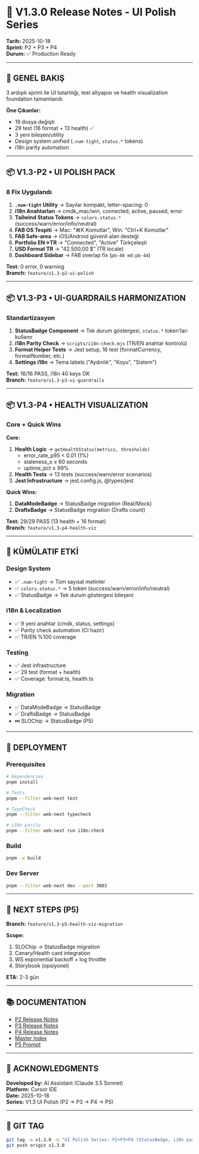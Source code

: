 # 🎉 V1.3.0 Release Notes - UI Polish Series

**Tarih:** 2025-10-18  
**Sprint:** P2 + P3 + P4  
**Durum:** ✅ Production Ready

---

## 🎯 GENEL BAKIŞ

3 ardışık sprint ile UI tutarlılığı, test altyapısı ve health visualization foundation tamamlandı.

**Öne Çıkanlar:**
- 19 dosya değişti
- 29 test (16 format + 13 health) ✅
- 3 yeni bileşen/utility
- Design system unified (`.num-tight`, `status.*` tokens)
- i18n parity automation

---

## 📦 V1.3-P2 • UI POLISH PACK

### 8 Fix Uygulandı

1. **`.num-tight` Utility** → Sayılar kompakt, letter-spacing: 0
2. **i18n Anahtarları** → cmdk_mac/win, connected, active, paused, error
3. **Tailwind Status Tokens** → `colors.status.*` (success/warn/error/info/neutral)
4. **FAB OS Tespiti** → Mac: "⌘K Komutlar", Win: "Ctrl+K Komutlar"
5. **FAB Safe-area** → iOS/Android güvenli alan desteği
6. **Portfolio EN→TR** → "Connected", "Active" Türkçeleşti
7. **USD Format TR** → "42.500,00 $" (TR locale)
8. **Dashboard Sidebar** → FAB overlap fix (`pb-40 md:pb-44`)

**Test:** 0 error, 0 warning  
**Branch:** `feature/v1.3-p2-ui-polish`

---

## 📦 V1.3-P3 • UI-GUARDRAILS HARMONIZATION

### Standartizasyon

1. **StatusBadge Component** → Tek durum göstergesi, `status.*` token'ları kullanır
2. **i18n Parity Check** → `scripts/i18n-check.mjs` (TR/EN anahtar kontrolü)
3. **Format Helper Tests** → Jest setup, 16 test (formatCurrency, formatNumber, etc.)
4. **Settings i18n** → Tema labels ("Aydınlık", "Koyu", "Sistem")

**Test:** 16/16 PASS, i18n 40 keys OK  
**Branch:** `feature/v1.3-p3-ui-guardrails`

---

## 📦 V1.3-P4 • HEALTH VISUALIZATION

### Core + Quick Wins

**Core:**
1. **Health Logic** → `getHealthStatus(metrics, thresholds)`
   - error_rate_p95 < 0.01 (1%)
   - staleness_s ≤ 60 seconds
   - uptime_pct ≥ 99%
2. **Health Tests** → 13 tests (success/warn/error scenarios)
3. **Jest Infrastructure** → jest.config.js, @types/jest

**Quick Wins:**
1. **DataModeBadge** → StatusBadge migration (Real/Mock)
2. **DraftsBadge** → StatusBadge migration (Drafts count)

**Test:** 29/29 PASS (13 health + 16 format)  
**Branch:** `feature/v1.3-p4-health-viz`

---

## 🎯 KÜMÜLATIF ETKİ

### Design System
- ✅ `.num-tight` → Tüm sayısal metinler
- ✅ `colors.status.*` → 5 token (success/warn/error/info/neutral)
- ✅ StatusBadge → Tek durum göstergesi bileşeni

### i18n & Localization
- ✅ 9 yeni anahtar (cmdk, status, settings)
- ✅ Parity check automation (CI hazır)
- ✅ TR/EN %100 coverage

### Testing
- ✅ Jest infrastructure
- ✅ 29 test (format + health)
- ✅ Coverage: format.ts, health.ts

### Migration
- ✅ DataModeBadge → StatusBadge
- ✅ DraftsBadge → StatusBadge
- ⏭️ SLOChip → StatusBadge (P5)

---

## 🚀 DEPLOYMENT

### Prerequisites
```bash
# Dependencies
pnpm install

# Tests
pnpm --filter web-next test

# TypeCheck
pnpm --filter web-next typecheck

# i18n parity
pnpm --filter web-next run i18n:check
```

### Build
```bash
pnpm -w build
```

### Dev Server
```bash
pnpm --filter web-next dev --port 3003
```

---

## 🎯 NEXT STEPS (P5)

**Branch:** `feature/v1.3-p5-health-viz-migration`

**Scope:**
1. SLOChip → StatusBadge migration
2. Canary/Health card integration
3. WS exponential backoff + log throttle
4. Storybook (opsiyonel)

**ETA:** 2-3 gün

---

## 📚 DOCUMENTATION

- [P2 Release Notes](docs/releases/v1.3-p2/README.md)
- [P3 Release Notes](docs/releases/v1.3-p3/README.md)
- [P4 Release Notes](docs/releases/v1.3-p4/README.md)
- [Master Index](V1.3-P2_P3_P4_MASTER_INDEX.md)
- [P5 Prompt](docs/releases/V1.3-P5_PROMPT.md)

---

## 🙏 ACKNOWLEDGMENTS

**Developed by:** AI Assistant (Claude 3.5 Sonnet)  
**Platform:** Cursor IDE  
**Date:** 2025-10-18  
**Series:** V1.3 UI Polish (P2 → P3 → P4 → P5)

---

## 🔖 GIT TAG

```bash
git tag -a v1.3.0 -m "UI Polish Series: P2+P3+P4 (StatusBadge, i18n parity, health logic)"
git push origin v1.3.0
```

